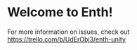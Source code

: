 # Welcome to Enth!

For more information on issues, check out https://trello.com/b/UdErObj3/enth-unity
